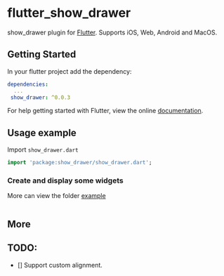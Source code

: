 # flutter_show_drawer

show_drawer plugin for [Flutter](https://flutter.io).
Supports iOS, Web, Android and MacOS.

## Getting Started

In your flutter project add the dependency:

```yml
dependencies:
  ...
 show_drawer: ^0.0.3
```

For help getting started with Flutter, view the online
[documentation](https://flutter.io/).

## Usage example

Import `show_drawer.dart`

```dart
import 'package:show_drawer/show_drawer.dart';
```

### Create and display some widgets

More can view the folder [example](https://github.com/yinxulai/show_drawer/tree/master/example)

```dart

```



## More


## TODO:

* [] Support custom alignment.
